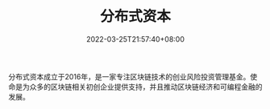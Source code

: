 ﻿---
weight: 
title: "分布式资本"
description: "分布式资本成立于2016年，是一家专注区块链技术的创业风险投资管理基金"
date: 2022-03-25T21:57:40+08:00
lastmod: 2022-03-25T16:45:40+08:00
draft: false
authors: ["Metabd"]
featuredImage: "fenbushiziben.png"
link: ""
tags: ["投资机构","分布式资本"]
categories: ["navigation"]
navigation: ["投资机构"]
lightgallery: true
toc: true
pinned: false
recommend: false
recommend1: false
---
分布式资本成立于2016年，是一家专注区块链技术的创业风险投资管理基金。使命是为众多的区块链相关初创企业提供支持，并且推动区块链经济和可编程金融的发展。
